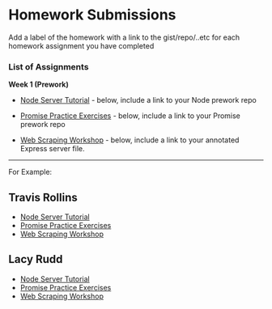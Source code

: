 # Homework Submissions

Add a label of the homework with a link to the gist/repo/..etc for each homework assignment you have completed

### List of Assignments

**Week 1 (Prework)**

* [Node Server Tutorial](http://frontend.turing.io/lessons/module-4/node-prework.html) - below, include a link to your Node prework repo

* [Promise Practice Exercises](https://gist.github.com/robbiejaeger/dc8f55c1f9462741090862f736b82cab) - below, include a link to your Promise prework repo

* [Web Scraping Workshop](https://frontend.turing.io/lessons/module-4/web-scraping-workshop.html) - below, include a link to your annotated Express server file.

---

For Example:

## Travis Rollins

* [Node Server Tutorial]()
* [Promise Practice Exercises]()
* [Web Scraping Workshop]()

## Lacy Rudd

* [Node Server Tutorial](https://github.com/dawnlunacy/message)
* [Promise Practice Exercises](https://repl.it/@dawnlunacy/Promise-Practice-Mod-4-PreWork)
* [Web Scraping Workshop](https://github.com/dawnlunacy/webscraping-workshop)
